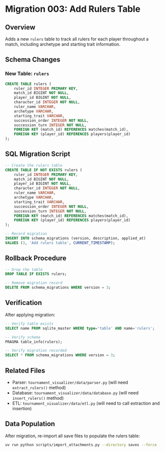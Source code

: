 # Migration 003: Add Rulers Table

## Overview
Adds a new `rulers` table to track all rulers for each player throughout a match, including archetype and starting trait information.

## Schema Changes

### New Table: `rulers`

```sql
CREATE TABLE rulers (
    ruler_id INTEGER PRIMARY KEY,
    match_id BIGINT NOT NULL,
    player_id BIGINT NOT NULL,
    character_id INTEGER NOT NULL,
    ruler_name VARCHAR,
    archetype VARCHAR,
    starting_trait VARCHAR,
    succession_order INTEGER NOT NULL,
    succession_turn INTEGER NOT NULL,
    FOREIGN KEY (match_id) REFERENCES matches(match_id),
    FOREIGN KEY (player_id) REFERENCES players(player_id)
);
```

## SQL Migration Script

```sql
-- Create the rulers table
CREATE TABLE IF NOT EXISTS rulers (
    ruler_id INTEGER PRIMARY KEY,
    match_id BIGINT NOT NULL,
    player_id BIGINT NOT NULL,
    character_id INTEGER NOT NULL,
    ruler_name VARCHAR,
    archetype VARCHAR,
    starting_trait VARCHAR,
    succession_order INTEGER NOT NULL,
    succession_turn INTEGER NOT NULL,
    FOREIGN KEY (match_id) REFERENCES matches(match_id),
    FOREIGN KEY (player_id) REFERENCES players(player_id)
);

-- Record migration
INSERT INTO schema_migrations (version, description, applied_at)
VALUES (3, 'Add rulers table', CURRENT_TIMESTAMP);
```

## Rollback Procedure

```sql
-- Drop the table
DROP TABLE IF EXISTS rulers;

-- Remove migration record
DELETE FROM schema_migrations WHERE version = 3;
```

## Verification

After applying migration:

```sql
-- Verify table exists
SELECT name FROM sqlite_master WHERE type='table' AND name='rulers';

-- Verify schema
PRAGMA table_info(rulers);

-- Verify migration recorded
SELECT * FROM schema_migrations WHERE version = 3;
```

## Related Files
- Parser: `tournament_visualizer/data/parser.py` (will need `extract_rulers()` method)
- Database: `tournament_visualizer/data/database.py` (will need `insert_rulers()` method)
- ETL: `tournament_visualizer/data/etl.py` (will need to call extraction and insertion)

## Data Population
After migration, re-import all save files to populate the rulers table:
```bash
uv run python scripts/import_attachments.py --directory saves --force --verbose
```
